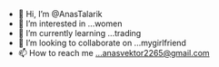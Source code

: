 - 👋 Hi, I’m @AnasTalarik
- 👀 I’m interested in ...women
- 🌱 I’m currently learning ...trading
- 💞️ I’m looking to collaborate on ...mygirlfriend
- 📫 How to reach me ...anasvektor2265@gmail.com

<!---
AnasTalarik/AnasTalarik is a ✨ special ✨ repository because its `README.md` (this file) appears on your GitHub profile.
You can click the Preview link to take a look at your changes.
--->
